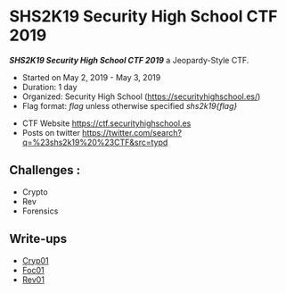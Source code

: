 # SHS2K19 Security High School CTF 2019

***SHS2K19 Security High School CTF 2019***  a Jeopardy-Style CTF.
* Started on May 2, 2019 - May 3, 2019
* Duration: 1 day
* Organized: Security High School (https://securityhighschool.es/)
* Flag format: *flag* unless otherwise specified *shs2k19{flag}*

- CTF Website https://ctf.securityhighschool.es
- Posts on twitter https://twitter.com/search?q=%23shs2k19%20%23CTF&src=typd

## Challenges :

* Crypto
* Rev
* Forensics

## Write-ups

* [Cryp01](https://github.com/1r0dm480/CTF-Wr1T3uPs/tree/master/shs2k19CTF/crypto/cryp01)
* [Foc01](https://github.com/1r0dm480/CTF-Wr1T3uPs/tree/master/shs2k19CTF/forense/foc01)
* [Rev01](https://github.com/1r0dm480/CTF-Wr1T3uPs/tree/master/shs2k19CTF/rev/rev01)
